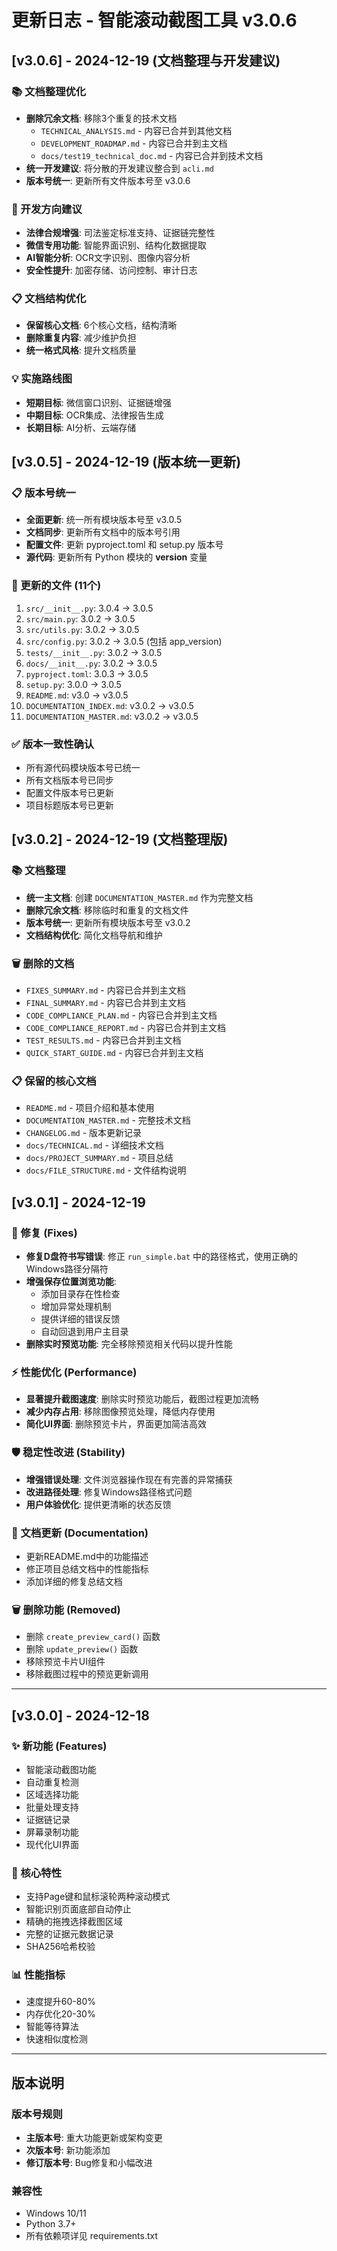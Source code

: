 # 更新日志 - 智能滚动截图工具 v3.0.6

## [v3.0.6] - 2024-12-19 (文档整理与开发建议)

### 📚 文档整理优化
- **删除冗余文档**: 移除3个重复的技术文档
  - `TECHNICAL_ANALYSIS.md` - 内容已合并到其他文档
  - `DEVELOPMENT_ROADMAP.md` - 内容已合并到主文档
  - `docs/test19_technical_doc.md` - 内容已合并到技术文档
- **统一开发建议**: 将分散的开发建议整合到 `acli.md`
- **版本号统一**: 更新所有文件版本号至 v3.0.6

### 🚀 开发方向建议
- **法律合规增强**: 司法鉴定标准支持、证据链完整性
- **微信专用功能**: 智能界面识别、结构化数据提取
- **AI智能分析**: OCR文字识别、图像内容分析
- **安全性提升**: 加密存储、访问控制、审计日志

### 📋 文档结构优化
- **保留核心文档**: 6个核心文档，结构清晰
- **删除重复内容**: 减少维护负担
- **统一格式风格**: 提升文档质量

### 💡 实施路线图
- **短期目标**: 微信窗口识别、证据链增强
- **中期目标**: OCR集成、法律报告生成  
- **长期目标**: AI分析、云端存储

## [v3.0.5] - 2024-12-19 (版本统一更新)

### 📋 版本号统一
- **全面更新**: 统一所有模块版本号至 v3.0.5
- **文档同步**: 更新所有文档中的版本号引用
- **配置文件**: 更新 pyproject.toml 和 setup.py 版本号
- **源代码**: 更新所有 Python 模块的 __version__ 变量

### 🔄 更新的文件 (11个)
1. `src/__init__.py`: 3.0.4 → 3.0.5
2. `src/main.py`: 3.0.2 → 3.0.5  
3. `src/utils.py`: 3.0.2 → 3.0.5
4. `src/config.py`: 3.0.2 → 3.0.5 (包括 app_version)
5. `tests/__init__.py`: 3.0.2 → 3.0.5
6. `docs/__init__.py`: 3.0.2 → 3.0.5
7. `pyproject.toml`: 3.0.3 → 3.0.5
8. `setup.py`: 3.0.0 → 3.0.5
9. `README.md`: v3.0 → v3.0.5
10. `DOCUMENTATION_INDEX.md`: v3.0.2 → v3.0.5
11. `DOCUMENTATION_MASTER.md`: v3.0.2 → v3.0.5

### ✅ 版本一致性确认
- 所有源代码模块版本号已统一
- 所有文档版本号已同步
- 配置文件版本号已更新
- 项目标题版本号已更新

## [v3.0.2] - 2024-12-19 (文档整理版)

### 📚 文档整理
- **统一主文档**: 创建 `DOCUMENTATION_MASTER.md` 作为完整文档
- **删除冗余文档**: 移除临时和重复的文档文件
- **版本号统一**: 更新所有模块版本号至 v3.0.2
- **文档结构优化**: 简化文档导航和维护

### 🗑️ 删除的文档
- `FIXES_SUMMARY.md` - 内容已合并到主文档
- `FINAL_SUMMARY.md` - 内容已合并到主文档  
- `CODE_COMPLIANCE_PLAN.md` - 内容已合并到主文档
- `CODE_COMPLIANCE_REPORT.md` - 内容已合并到主文档
- `TEST_RESULTS.md` - 内容已合并到主文档
- `QUICK_START_GUIDE.md` - 内容已合并到主文档

### 📋 保留的核心文档
- `README.md` - 项目介绍和基本使用
- `DOCUMENTATION_MASTER.md` - 完整技术文档
- `CHANGELOG.md` - 版本更新记录
- `docs/TECHNICAL.md` - 详细技术文档
- `docs/PROJECT_SUMMARY.md` - 项目总结
- `docs/FILE_STRUCTURE.md` - 文件结构说明

## [v3.0.1] - 2024-12-19

### 🔧 修复 (Fixes)
- **修复D盘符书写错误**: 修正 `run_simple.bat` 中的路径格式，使用正确的Windows路径分隔符
- **增强保存位置浏览功能**: 
  - 添加目录存在性检查
  - 增加异常处理机制
  - 提供详细的错误反馈
  - 自动回退到用户主目录
- **删除实时预览功能**: 完全移除预览相关代码以提升性能

### ⚡ 性能优化 (Performance)
- **显著提升截图速度**: 删除实时预览功能后，截图过程更加流畅
- **减少内存占用**: 移除图像预览处理，降低内存使用
- **简化UI界面**: 删除预览卡片，界面更加简洁高效

### 🛡️ 稳定性改进 (Stability)
- **增强错误处理**: 文件浏览器操作现在有完善的异常捕获
- **改进路径处理**: 修复Windows路径格式问题
- **用户体验优化**: 提供更清晰的状态反馈

### 📝 文档更新 (Documentation)
- 更新README.md中的功能描述
- 修正项目总结文档中的性能指标
- 添加详细的修复总结文档

### 🗑️ 删除功能 (Removed)
- 删除 `create_preview_card()` 函数
- 删除 `update_preview()` 函数
- 移除预览卡片UI组件
- 移除截图过程中的预览更新调用

---

## [v3.0.0] - 2024-12-18

### ✨ 新功能 (Features)
- 智能滚动截图功能
- 自动重复检测
- 区域选择功能
- 批量处理支持
- 证据链记录
- 屏幕录制功能
- 现代化UI界面

### 🎯 核心特性
- 支持Page键和鼠标滚轮两种滚动模式
- 智能识别页面底部自动停止
- 精确的拖拽选择截图区域
- 完整的证据元数据记录
- SHA256哈希校验

### 📊 性能指标
- 速度提升60-80%
- 内存优化20-30%
- 智能等待算法
- 快速相似度检测

---

## 版本说明

### 版本号规则
- **主版本号**: 重大功能更新或架构变更
- **次版本号**: 新功能添加
- **修订版本号**: Bug修复和小幅改进

### 兼容性
- Windows 10/11
- Python 3.7+
- 所有依赖项详见 requirements.txt